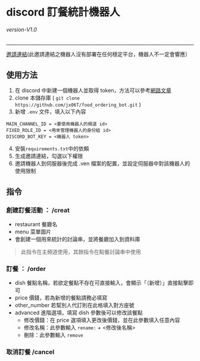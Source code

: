 # discord 訂餐統計機器人
###### *version-V1.0* 
---

[邀請連結](https://discord.com/oauth2/authorize?client_id=1281228461712867432&permissions=563330326628352&response_type=code&redirect_uri=https%3A%2F%2Fdiscord.com%2Foauth2%2Fauthorize%3Fclient_id%3D1281228461712867432&integration_type=0&scope=identify+guilds+messages.read+applications.commands+applications.commands.permissions.update+role_connections.write+bot)(此邀請連結之機器人沒有部署在任何穩定平台，機器人不一定會響應）

## 使用方法
1. 在 discord 中新建一個機器人並取得 token，方法可以參考[網路文章](https://hackmd.io/@smallshawn95/python_discord_bot_base)
2. clone 本儲存庫 ( `git clone https://github.com/jx06T/food_ordering_bot.git` )
3. 新增 `.env` 文件，填入以下內容
``` env
MAIN_CHANNEL_ID = <要使用機器人的頻道 id>
FIXED_ROLE_ID = <用來管理機器人的身份組 id>
DISCORD_BOT_KEY = <機器人 token>
```
4. 安裝`requirements.txt`中的依賴
5. 生成邀請連結，勾選以下權限
6. 邀請機器人到伺服器後完成 .ven 檔案的配置，並設定伺服器中對該機器人的使用限制

## 指令
### 創建訂餐活動 ： /creat
- restaurant 餐廳名
- menu 菜單圖片
- 會創建一個用來統計的討論串，並將餐廳加入到資料庫

> 此指令在主頻道使用，其餘指令在點餐討論串中使用

### 訂餐 ： /order
- dish 餐點名稱，若欲定餐點不存在可直接輸入，會顯示「（新增）」直接點擊即可
- price 價錢，若為新增的餐點請務必填寫
- other_number 若幫別人代訂則在此格填入對方座號
- advanced 進階選項，填寫 dish 參數後可以修改該餐點
    - 修改價錢：在 price 選項填入更改後價錢，並在此參數填入任意內容
    - 修改名稱：此參數輸入 `rename:` + <修改後名稱>
    - 刪除：此參數輸入 `remove`
 

### 取消訂餐 /cancel







